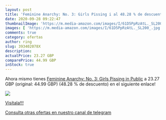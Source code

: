 ```yaml
---
layout: post
title: 'Feminine Anarchy: No. 3: Girls Pissing i al 48.28 % de descuento'
date: 2020-09-28 09:22:47
thumbnailImage: 'https://m.media-amazon.com/images/I/61D5PpRzAtL._SL200_.jpg'
images: [ 'https://m.media-amazon.com/images/I/61D5PpRzAtL._SL200_.jpg' ]
comments: true
category: ofertas
author: ring
slug: 393402078X
description:
actualPrice: 23.27 GBP
comparePrice: 44.99 GBP
inStock: true
---
```


Ahora mismo tienes [Feminine Anarchy: No. 3: Girls Pissing in Public](https://www.amazon.com/dp/393402078X/?tag=redken08-20) a 23.27 GBP (original: 44.99 GBP) (48.28 %  de descuento) en el siguiente enlace!

[![](https://m.media-amazon.com/images/I/61D5PpRzAtL._SL200_.jpg)](https://www.amazon.com/dp/393402078X/?tag=redken08-20)

[Visítala!!!](https://www.amazon.com/dp/393402078X/?tag=redken08-20)

[Consulta otras ofertas en nuestro canal de telegram](https://t.me/s/ofertas25)
